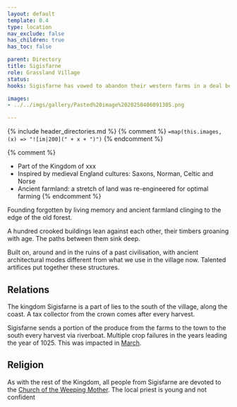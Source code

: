 ```yaml
---
layout: default
template: 0.4
type: location
nav_exclude: false
has_children: true
has_toc: false

parent: Directory
title: Sigisfarne
role: Grassland Village
status: 
hooks: Sigisfarne has vowed to abandon their western farms in a deal between the villagers and a community of underground mole-like creatures, and surrender that land back to the forest. Due to this, Sigisfarne will not have enough output next harvest to send the excess to the capital, which means it risks the crown's decision of dispersing the village and sending the people to become useful in other settlements unless Sigisfarne finds another way to be helpful to the kingdom.

images:
- ../../imgs/gallery/Pasted%20image%2020250406091305.png

---
```


{% include header_directories.md %}
{% comment %}
`=map(this.images, (x) => "![im|200](" + x + ")")`
{% endcomment %}

{% comment %} 
- Part of the Kingdom of xxx
- Inspired by medieval England cultures: Saxons, Norman, Celtic and Norse 
- Ancient farmland: a stretch of land was re-engineered for optimal farming
{% endcomment %} 

Founding forgotten by living memory and ancient farmland clinging to the edge of the old forest.

A hundred crooked buildings lean against each other, their timbers groaning with age.
The paths between them sink deep.

Built on, around and in the ruins of a past civilisation, with ancient architectural modes different from what we use in the village now.
Talented artifices put together these structures.

## Relations

The kingdom Sigisfarne is a part of lies to the south of the village, along the coast.
A tax collector from the crown comes after every harvest.

Sigisfarne sends a portion of the produce from the farms to the town to the south every harvest via riverboat. 
Multiple crop failures in the years leading the year of 1025.
This was impacted in [March](../../campaigns/Book_01/ep_004.md).

## Religion

As with the rest of the Kingdom, all people from Sigisfarne are devoted to the [Church of the Weeping Mother](../weepingMother/index.md). The local priest is young and not confident 
